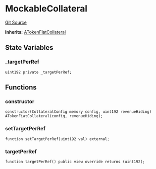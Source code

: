 # MockableCollateral
[Git Source](https://github.com/larrythecucumber321/protocol/blob/77d337b8595ba96d069ded321419b36a61984170/contracts/plugins/mocks/MockableCollateral.sol)

**Inherits:**
[ATokenFiatCollateral](/tools/docgen/src/contracts/plugins/assets/aave/ATokenFiatCollateral.sol/contract.ATokenFiatCollateral.md)


## State Variables
### _targetPerRef

```solidity
uint192 private _targetPerRef;
```


## Functions
### constructor


```solidity
constructor(CollateralConfig memory config, uint192 revenueHiding) ATokenFiatCollateral(config, revenueHiding);
```

### setTargetPerRef


```solidity
function setTargetPerRef(uint192 val) external;
```

### targetPerRef


```solidity
function targetPerRef() public view override returns (uint192);
```

